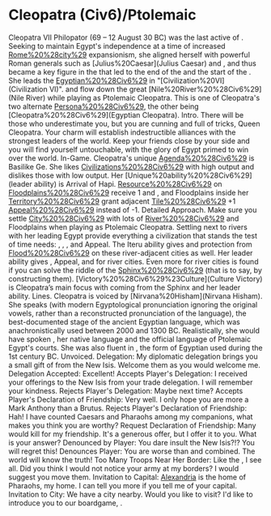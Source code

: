 # Cleopatra (Civ6)/Ptolemaic

Cleopatra VII Philopator (69 – 12 August 30 BC) was the last active of . Seeking to maintain Egypt's independence at a time of increased [Rome%20%28city%29](Roman) expansionism, she aligned herself with powerful Roman generals such as [Julius%20Caesar](Julius Caesar) and , and thus became a key figure in the that led to the end of the and the start of the . She leads the [Egyptian%20%28Civ6%29](Egyptians) in "[Civilization%20VI](Civilization VI)".
 and flow down the great [Nile%20River%20%28Civ6%29](Nile River) while playing as Ptolemaic Cleopatra.
This is one of Cleopatra's two alternate [Persona%20%28Civ6%29](personas), the other being [Cleopatra%20%28Civ6%29](Egyptian Cleopatra).
Intro.
 There will be those who underestimate you, but you are cunning and full of tricks, Queen Cleopatra. Your charm will establish indestructible alliances with the strongest leaders of the world. Keep your friends close by your side and you will find yourself untouchable, with the glory of Egypt primed to win over the world.
In-Game.
Cleopatra's unique [Agenda%20%28Civ6%29](agenda) is Basilike Ge. She likes [Civilizations%20%28Civ6%29](civilizations) with high output and dislikes those with low output.
Her [Unique%20ability%20%28Civ6%29](leader ability) is Arrival of Hapi. [Resource%20%28Civ6%29](Resources) on [Floodplains%20%28Civ6%29](Floodplains) receive 1 and , and Floodplains inside her [Territory%20%28Civ6%29](territory) grant adjacent [Tile%20%28Civ6%29](tiles) +1 [Appeal%20%28Civ6%29](Appeal) instead of -1.
Detailed Approach.
Make sure you settle [City%20%28Civ6%29](cities) with lots of [River%20%28Civ6%29](Rivers) and Floodplains when playing as Ptolemaic Cleopatra. Settling next to rivers with her leading Egypt provide everything a civilization that stands the test of time needs: , , , and Appeal. The Iteru ability gives and protection from [Flood%20%28Civ6%29](Floods) on these river-adjacent cities as well. Her leader ability gives , Appeal, and for river cities. Even more for river cities is found if you can solve the riddle of the [Sphinx%20%28Civ6%29](Sphinx) (that is to say, by constructing them). [Victory%20%28Civ6%29%23Culture](Culture Victory) is Cleopatra’s main focus with coming from the Sphinx and her leader ability.
Lines.
Cleopatra is voiced by [Nirvana%20Hisham](Nirvana Hisham). She speaks (with modern Egyptological pronunciation ignoring the original vowels, rather than a reconstructed pronunciation of the language), the best-documented stage of the ancient Egyptian language, which was anachronistically used between 2000 and 1300 BC. Realistically, she would have spoken , her native language and the official language of Ptolemaic Egypt's courts. She was also fluent in , the form of Egyptian used during the 1st century BC.
Unvoiced.
Delegation: My diplomatic delegation brings you a small gift of from the New Isis. Welcome them as you would welcome me.
Delegation Accepted: Excellent!
Accepts Player's Delegation: I received your offerings to the New Isis from your trade delegation. I will remember your kindness.
Rejects Player's Delegation: Maybe next time?
Accepts Player's Declaration of Friendship: Very well. I only hope you are more a Mark Anthony than a Brutus.
Rejects Player's Declaration of Friendship: Hah! I have counted Caesars and Pharaohs among my companions, what makes you think you are worthy?
Request Declaration of Friendship: Many would kill for my friendship. It's a generous offer, but I offer it to you. What is your answer?
Denounced by Player: You dare insult the New Isis?!? You will regret this!
Denounces Player: You are worse than and combined. The world will know the truth!
Too Many Troops Near Her Border: Like the , I see all. Did you think I would not notice your army at my borders? I would suggest you move them.
Invitation to Capital: [Alexandria](Alexandria) is the home of Pharaohs, my home. I can tell you more if you tell me of your capital.
Invitation to City: We have a city nearby. Would you like to visit? I'd like to introduce you to our boardgame, .